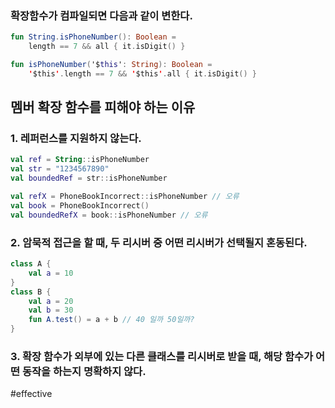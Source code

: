 ### 확장함수가 컴파일되면 다음과 같이 변한다.
``` kotlin
fun String.isPhoneNumber(): Boolean = 
	length == 7 && all { it.isDigit() }

fun isPhoneNumber('$this': String): Boolean = 
	'$this'.length == 7 && '$this'.all { it.isDigit() }
```

## 멤버 확장 함수를 피해야 하는 이유
### 1. 레퍼런스를 지원하지 않는다.
``` kotlin
val ref = String::isPhoneNumber
val str = "1234567890"
val boundedRef = str::isPhoneNumber

val refX = PhoneBookIncorrect::isPhoneNumber // 오류
val book = PhoneBookIncorrect()
val boundedRefX = book::isPhoneNumber // 오류
```
### 2. 암묵적 접근을 할 때, 두 리시버 중 어떤 리시버가 선택될지 혼동된다.
``` kotlin
class A {
	val a = 10
}
class B {
	val a = 20
	val b = 30
	fun A.test() = a + b // 40 일까 50일까?
}
```
### 3. 확장 함수가 외부에 있는 다른 클래스를 리시버로 받을 때, 해당 함수가 어떤 동작을 하는지 명확하지 않다.

#effective 